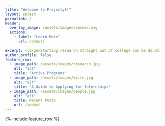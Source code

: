 ```yaml
---
title: "Welcome to Projectyl!"
layout: splash
permalink: /
header:
  overlay_image: /assets/images/banner.svg
  actions:
    - label: "Learn More"
      url: /about/
  
excerpt: <large>Starting research straight out of college can be daunting - we are here to make it easier.</large>
author_profile: false
feature_row:
  - image_path: /assets/images/research.jpg
    alt: "alt"
    title: "Active Programs"
  - image_path: /assets/images/write.jpg
    alt: "alt"
    title: "A Guide to Applying for Internships"
  - image_path: /assets/images/people.jpg
    alt: "alt"
    title: Recent Posts
    url: /index/
---
```


{% include feature_row %}

